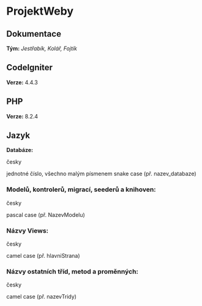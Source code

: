 # ProjektWeby
## Dokumentace
**Tým:** *Jestřabík, Kolář, Fojtík*
## CodeIgniter
**Verze:** 4.4.3
## PHP
**Verze:** 8.2.4
## Jazyk
**Databáze:**

česky

jednotné číslo, všechno malým písmenem
snake case (př. nazev_databaze)
### Modelů, kontrolerů, migrací, seederů a knihoven:
česky

pascal case (př. NazevModelu)
### Názvy Views:
česky

camel case (př. hlavniStrana)
### Názvy ostatních tříd, metod a proměnných:
česky

camel case (př. nazevTridy)
